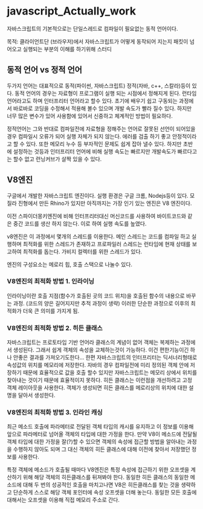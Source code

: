 # javascript_Actually_work

자바스크립트의 기본적으로는 단일스레드로 컴파일이 필요없는 동적 언어이다.

목적: 클라이언트단 (브라우저)에서 자바스크립트가 어떻게 동작되어 지는지 패킷이 넘어오고 실행되는 부분의 이해를 하기위해 스터디


## 동적 언어 vs 정적 언어

두가지 언어는 대표적으로 동적(파이썬, 자바스크립트) 정적(자바, c++, 스칼라)등이 있다.
동적 언어의 경우는 자료형이 프로그램이 실행 되는 시점에서 정해지게 된다. 런타임 언어라고도 하며 인터프리터 언어라고 할수 있다.
초기에 배우기 쉽고 구동되는 과정에서 바로바로 코딩을 수정해서 적용해 볼수 있으며 개발 속도가 빨라 질수 있다. 하지만 너무 많은 변수가 있어
사용함에 있어서 신중하고 체계적인 방법이 필요하다.

정적언어는 그와 반대로 컴파일전에 자료형을 정해주는 언어로 잘못된 선언이 되어있을 경우 컴파일시 오류가 되어 실행 자체가 되지 않는다. 에러를 검출
하기 좋고 안정적이라고 할 수 있다. 또한 메모리 누수 등 부자적인 문제도 쉽게 잡아 낼수 있다. 하지만 초반에 설정하는 것등과 인터프리터 언어에 비해
실행 속도는 빠르지만 개발속도가 빠르다고는 할수 없고 런닝커브가 살짝 있을 수 있다.



## V8엔진

구글에서 개발한 자바스크립트 엔진이다. 실행 환경은 구글 크롬, Nodejs등이 있다.
모질라 진형에서 만든 Rhino가 있지만 아직까지는 가장 인기 있는 엔진은 V8 엔진이다.

이전 스파이더몽키엔진에 비해 인터프리터대신 머신코드를 사용하여 바이트코드와 같은 중간 코드를 생산 하지 않는다. 이로 하여
실행 속도를 높였다.

v8엔진은 이 과정에서 몇개의 스레드를 이용한다.
메인 스레드는 코드를 컴파일 하고 실행하며
최적화를 위한 스레드가 존재하고
프로파일러 스레드는 런타임에 현재 상태를 보고하여 최적화를 돕는다.
가비지 컬렉터를 위한 스레드가 있다.

엔진의 구성요소는 메로리 힙, 호출 스택으로 나눌수 있다.



### V8엔진의 최적화 방법 1. 인라이닝

인라이닝이란 호출 지점(함수가 호출된 곳의 코드 위치)을 호출된 함수의 내용으로 바꾸는 과정. (코드의 양은 길어지지만 추적 과정이 생략) 
이러한 단순한 과정으로 이후의 최적화가 더욱 큰 의미를 가지게 됨.

### V8엔진의 최적화 방법 2. 히든 클래스

자바스크립트는 프로토타입 기반 언어라 클래스의 계념이 없어 객체는 복제하는 과정에서 생성된다. 그래서 쉽게 객체의 속성을 교체하는것이 가능하다.
이건 편한기능이긴 하나 안좋은 결과를 가져오기도한다...
한편 자바스크립트의 인터프리터는 딕서너리형태로 속성값의 위치를 메모리에 저장한다. 자바의 경우 컴파일전에 미리 정의된 객체 안에 저장하기 때문에 
효율적으로 값을 호출 할수 있지만 자바스크립트는 메모리 상에서 위치를 찾아내는 것이기 때문에 효율적이지 못하다. 히든 클래스는 이런점을 개선하려고
고정 객체 레이아웃을 사용한다. 객체가 생성되면 히든 클래스를 메로리상의 위치에 대한 설명을 달아서 생성한다.

### V8엔진의 최적화 방법 3. 인라인 캐싱

최근 메소드 호출에 파라메터로 전달된 객체 타입의 캐시를 유지하고 이 정보를 이용해 앞으로 
파라메터로 넘어올 객체의 타입에 대한 가정을 한다. 만약 V8이 메소드에 전달될 객체 타입에 대한 가정을 잘(?)할 수 있으면 
객체의 속성에 접근할 방법을 알아내는 과정을 수행하지 않아도 되며 그 대신 객체의 히든 클래스에 대해 이전에 찾아서 저장했던 정보를 사용한다.

특정 객체에 메소드가 호출될 때마다 V8엔진은 특정 속성에 접근하기 위한 오프셋을 계산하기 위해 해당 객체의 히든클래스를 뒤져봐야 한다.
동일한 히든 클래스의 동일한 메소드에 대해 두 번의 성공적인 호출을 마치고나면 V8은 히든클래스를 찾는 것을 생략하고 
단순하게 스스로 해당 객체 포인터에 속성 오프셋을 더해 놓는다. 동일한 모든 호출에 대해서는 오프셋을 이용해 직접 메모리 주소로 간다.





